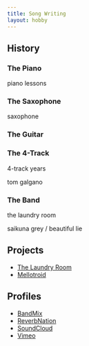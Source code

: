```yaml
---
title: Song Writing
layout: hobby
---
```


## History

### The Piano

piano lessons

### The Saxophone

saxophone

### The Guitar

### The 4-Track

4-track years

tom galgano

### The Band

the laundry room

saikuna grey / beautiful lie

## Projects

- [The Laundry Room](/projects/the-laundry-room/)
- [Mellotroid](/projects/mellotroid/)

## Profiles

- [BandMix](http://www.bandmix.com/polymonic/)
- [ReverbNation](http://www.reverbnation.com/polymonic)
- [SoundCloud](http://soundcloud.com/polymonic)
- [Vimeo](https://vimeo.com/album/2059904)


